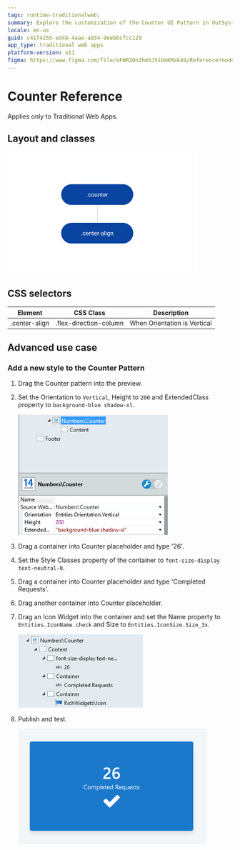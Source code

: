 ```yaml
---
tags: runtime-traditionalweb; 
summary: Explore the customization of the Counter UI Pattern in OutSystems 11 (O11) for Traditional Web Apps, including layout, CSS, and advanced styling options.
locale: en-us
guid: c41f4255-ed4b-4aae-a934-9eebbcfcc129
app_type: traditional web apps
platform-version: o11
figma: https://www.figma.com/file/eFWRZ0nZhm5J5ibmKMak49/Reference?node-id=615:437
---
```


# Counter Reference

<div class="info" markdown="1">

Applies only to Traditional Web Apps.

</div>

## Layout and classes

![Diagram showing the layout and classes of the Counter UI Pattern](images/counter-2-diag.png "Counter Pattern Layout Diagram")

## CSS selectors

| **Element** |  **CSS Class** |  **Description**  |
| --- | --- | --- |
| .center-align | .flex-direction-column |  When Orientation is Vertical  |

## Advanced use case

### Add a new style to the Counter Pattern

1. Drag the Counter pattern into the preview.

1. Set the Orientation to `Vertical`, Height to `200` and ExtendedClass property to `background-blue shadow-xl`.

    ![Screenshot of the Counter pattern with vertical orientation and custom styles applied](images/counter-3-ss.png "Counter Pattern Vertical Orientation")

1. Drag a container into Counter placeholder and type '26'.

1. Set the Style Classes property of the container to `font-size-display text-neutral-0`.

1. Drag a container into Counter placeholder and type 'Completed Requests'.

1. Drag another container into Counter placeholder.

1. Drag an Icon Widget into the container and set the Name property to `Entities.IconName.check` and Size to `Entities.IconSize.Size_3x`.
    
    ![Screenshot showing the Counter pattern with a number, text label 'Completed Requests', and a check icon widget](images/counter-4-ss.png "Counter Pattern with Icon Widget")

1. Publish and test.
    
    ![Screenshot of the published Counter pattern in a Traditional Web App interface](images/counter-5-ss.png "Published Counter Pattern")
